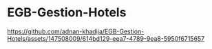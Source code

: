 # EGB-Gestion-Hotels



https://github.com/adnan-khadija/EGB-Gestion-Hotels/assets/147508009/614bd129-eea7-4789-9ea8-5950f6715657


